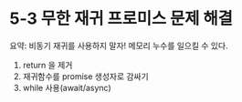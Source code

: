 # 5-3 무한 재귀 프로미스 문제 해결

요약: 비동기 재귀를 사용하지 말자! 메모리 누수를 일으킬 수 있다.

1. return 을 제거
2. 재귀함수를 promise 생성자로 감싸기
3. while 사용(await/async)
